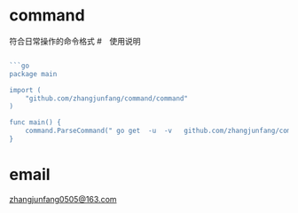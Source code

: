 # command
符合日常操作的命令格式
#　使用说明

```go get -u github.com/zhangjunfang/command

```go 
package main

import (
	"github.com/zhangjunfang/command/command"
)

func main() {
	command.ParseCommand(" go get  -u  -v   github.com/zhangjunfang/command  ")
}

```

# email
   zhangjunfang0505@163.com
